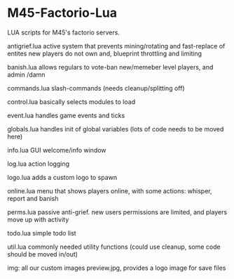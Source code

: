 # M45-Factorio-Lua
LUA scripts for M45's factorio servers.

antigrief.lua
active system that prevents mining/rotating and fast-replace of entites new players do not own
and, blueprint throttling and limiting

banish.lua
allows regulars to vote-ban new/memeber level players,
and admin /damn

commands.lua
slash-commands (needs cleanup/splitting off)

control.lua
basically selects modules to load

event.lua
handles game events and ticks

globals.lua
handles init of global variables
(lots of code needs to be moved here)

info.lua
GUI welcome/info window

log.lua
action logging

logo.lua
adds a custom logo to spawn

online.lua
menu that shows players online, with some actions:
whisper, report and banish

perms.lua
passive anti-grief. new users permissions are limited,
and players move up with activity

todo.lua
simple todo list

util.lua
commonly needed utility functions
(could use cleanup, some code should be moved in/out)

img: all our custom images
preview.jpg, provides a logo image for save files
